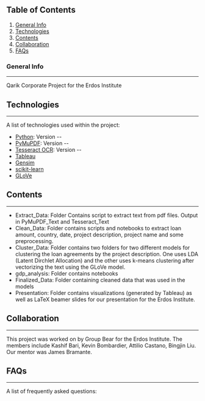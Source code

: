 ## Table of Contents
1. [General Info](#general-info)
2. [Technologies](#technologies)
3. [Contents](#contents)
4. [Collaboration](#collaboration)
5. [FAQs](#faqs)
### General Info
***
Qarik Corporate Project for the Erdos Institute
## Technologies
***
A list of technologies used within the project:
* [Python](https://www.python.org/): Version -- 
* [PyMuPDF](https://pdfminersix.readthedocs.io/en/latest/): Version -- 
* [Tesseract OCR](https://pypi.org/project/pytesseract/): Version --
* [Tableau](https://www.tableau.com/)
* [Gensim](https://radimrehurek.com/gensim/)
* [scikit-learn](https://scikit-learn.org/stable/)
* [GLoVe](https://pypi.org/project/glove_python/)
## Contents
***
* Extract_Data: Folder Contains script to extract text from pdf files. Output
  in PyMuPDF_Text and Tesseract_Text
* Clean_Data: Folder contains scripts and notebooks to extract loan amount, country, date,
  project description, project name and some preprocessing.
* Cluster_Data: Folder contains two folders for two different models for
  clustering the loan agreements by the project description. One uses LDA
(Latent Dirchlet Allocation) and the other uses k-means clustering after
vectorizing the text using the GLoVe model.
* gdp_analysis: Folder contains notebooks
* Finalized_Data: Folder containing cleaned data that was used in the models
* Presentation: Folder contains visualizations (generated by Tableau) as well
  as LaTeX beamer slides for our presentation for the Erdos Institute.
## Collaboration
***
This project was worked on by Group Bear for the Erdos Institute. The members include Kashif Bari, Kevin Bombardier, Attilio Castano, Bingjin Liu. Our mentor was James Bramante.
## FAQs
***
A list of frequently asked questions:

